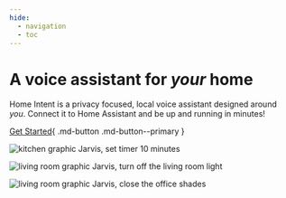 ```yaml
---
hide:
  - navigation
  - toc
---
```


# A voice assistant for *your* home
Home Intent is a privacy focused, local voice assistant designed around *you*. Connect it to Home Assistant and be up and running in minutes!

[Get Started](/getting-started/installation){ .md-button .md-button--primary }

![kitchen graphic](/img/kitchen.png)
Jarvis, set timer 10 minutes

![living room graphic](/img/living-room.png)
Jarvis, turn off the living room light

![living room graphic](/img/office.png)
Jarvis, close the office shades